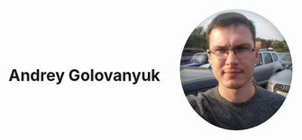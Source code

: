 <div style="display:flex; justify-content: space-between; align-items: center;">
<h1> Andrey Golovanyuk </h1>                         
<img src="./img/foto.jpeg" alt="drawing" style="width:200px; border-radius:50%; float: right;"/>
</div>

